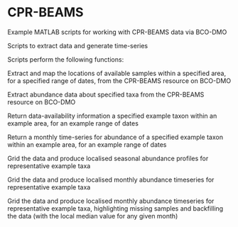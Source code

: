 # CPR-BEAMS
Example MATLAB scripts for working with CPR-BEAMS data via BCO-DMO

Scripts to extract data and generate time-series

Scripts perform the following functions:

Extract and map the locations of available samples within a specified area, for a specified range of dates, from the CPR-BEAMS resource on BCO-DMO

Extract abundance data about specified taxa from the CPR-BEAMS resource on BCO-DMO

Return data-availability information a specified example taxon within an example area, for an example range of dates

Return a monthly time-series for abundance of a specified example taxon within an example area, for an example range of dates

Grid the data and produce localised seasonal abundance profiles for representative example taxa

Grid the data and produce localised monthly abundance timeseries for representative example taxa

Grid the data and produce localised monthly abundance timeseries for representative example taxa, highlighting missing samples and backfilling the data (with the local median value for any given month)
